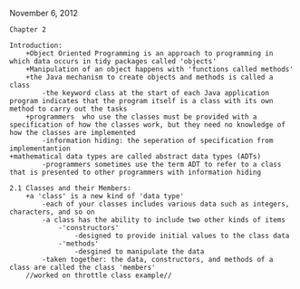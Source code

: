 November 6, 2012

	Chapter 2

	Introduction:
		+Object Oriented Programming is an approach to programming in which data occurs in tidy packages called 'objects'
		+Manipulation of an object happens with 'functions called methods'
		+the Java mechanism to create objects and methods is called a class
			-the keyword class at the start of each Java application program indicates that the program itself is a class with its own method to carry out the tasks
		+programmers  who use the classes must be provided with a specification of how the classes work, but they need no knowledge of how the classes are implemented
			-information hiding: the seperation of specification from implementantion
	+mathematical data types are called abstract data types (ADTs)
			-programmers sometimes use the term ADT to refer to a class that is presented to other programmers with information hiding
	
	2.1 Classes and their Members:
		+a 'class' is a new kind of 'data type'
			-each of your classes includes various data such as integers, characters, and so on
			-a class has the ability to include two other kinds of items
				-'constructors'
					-designed to provide initial values to the class data
				-'methods'
					-desgined to manipulate the data
			-taken together: the data, constructors, and methods of a class are called the class 'members'
		//worked on throttle class example//	
		
